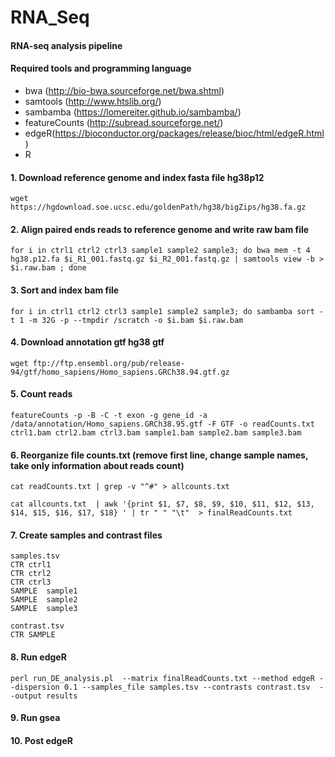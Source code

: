 # RNA_Seq 
#### RNA-seq analysis pipeline
#### Required tools and programming language
- bwa (http://bio-bwa.sourceforge.net/bwa.shtml)
- samtools (http://www.htslib.org/)
- sambamba (https://lomereiter.github.io/sambamba/)
- featureCounts (http://subread.sourceforge.net/)
- edgeR(https://bioconductor.org/packages/release/bioc/html/edgeR.html)
- R
#### 1. Download reference genome and index fasta file hg38p12
```
wget https://hgdownload.soe.ucsc.edu/goldenPath/hg38/bigZips/hg38.fa.gz
```
#### 2. Align paired ends reads to reference genome and write raw bam file
```
for i in ctrl1 ctrl2 ctrl3 sample1 sample2 sample3; do bwa mem -t 4 hg38.p12.fa $i_R1_001.fastq.gz $i_R2_001.fastq.gz | samtools view -b > $i.raw.bam ; done
```
#### 3. Sort and index bam file
```
for i in ctrl1 ctrl2 ctrl3 sample1 sample2 sample3; do sambamba sort -t 1 -m 32G -p --tmpdir /scratch -o $i.bam $i.raw.bam
```
#### 4. Download annotation gtf hg38 gtf
```
wget ftp://ftp.ensembl.org/pub/release-94/gtf/homo_sapiens/Homo_sapiens.GRCh38.94.gtf.gz
```
#### 5. Count reads
```
featureCounts -p -B -C -t exon -g gene_id -a /data/annotation/Homo_sapiens.GRCh38.95.gtf -F GTF -o readCounts.txt ctrl1.bam ctrl2.bam ctrl3.bam sample1.bam sample2.bam sample3.bam
```
#### 6. Reorganize file counts.txt (remove first line, change sample names, take only information about reads count)
```
cat readCounts.txt | grep -v "^#" > allcounts.txt
```
```
cat allcounts.txt  | awk '{print $1, $7, $8, $9, $10, $11, $12, $13, $14, $15, $16, $17, $18} ' | tr " " "\t"  > finalReadCounts.txt
```
#### 7. Create samples and contrast files
```
samples.tsv
CTR	ctrl1
CTR	ctrl2
CTR	ctrl3
SAMPLE	sample1
SAMPLE	sample2
SAMPLE	sample3
```
```
contrast.tsv
CTR	SAMPLE
```
#### 8. Run edgeR
```
perl run_DE_analysis.pl  --matrix finalReadCounts.txt --method edgeR --dispersion 0.1 --samples_file samples.tsv --contrasts contrast.tsv  --output results
```
#### 9. Run gsea
#### 10. Post edgeR